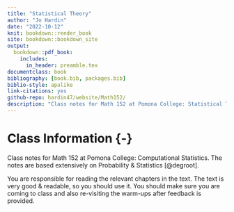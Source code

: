 ```yaml
--- 
title: "Statistical Theory"
author: "Jo Hardin"
date: "2022-10-12"
knit: bookdown::render_book
site: bookdown::bookdown_site
output:
  bookdown::pdf_book:
    includes:
      in_header: preamble.tex
documentclass: book
bibliography: [book.bib, packages.bib]
biblio-style: apalike
link-citations: yes
github-repo: hardin47/website/Math152/
description: "Class notes for Math 152 at Pomona College: Statistical Theory.  The notes are based extensively on Probability & Statistics by DeGroot and Schervish."
---
```



# Class Information {-}

Class notes for Math 152 at Pomona College: Computational Statistics.  The notes are based extensively on Probability & Statistics [@degroot].


You are responsible for reading the relevant chapters in the text.  The text is very good & readable, so you should use it.   You should make sure you are coming to class and also re-visiting the warm-ups after feedback is provided.














